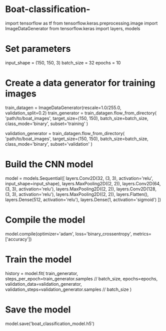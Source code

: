 # Boat-classification-
import tensorflow as tf
from tensorflow.keras.preprocessing.image import ImageDataGenerator
from tensorflow.keras import layers, models

# Set parameters
input_shape = (150, 150, 3)
batch_size = 32
epochs = 10

# Create a data generator for training images
train_datagen = ImageDataGenerator(rescale=1.0/255.0, validation_split=0.2)
train_generator = train_datagen.flow_from_directory(
    'path/to/boat_images',
    target_size=(150, 150),
    batch_size=batch_size,
    class_mode='binary',
    subset='training'
)

validation_generator = train_datagen.flow_from_directory(
    'path/to/boat_images',
    target_size=(150, 150),
    batch_size=batch_size,
    class_mode='binary',
    subset='validation'
)

# Build the CNN model
model = models.Sequential([
    layers.Conv2D(32, (3, 3), activation='relu', input_shape=input_shape),
    layers.MaxPooling2D((2, 2)),
    layers.Conv2D(64, (3, 3), activation='relu'),
    layers.MaxPooling2D((2, 2)),
    layers.Conv2D(128, (3, 3), activation='relu'),
    layers.MaxPooling2D((2, 2)),
    layers.Flatten(),
    layers.Dense(512, activation='relu'),
    layers.Dense(1, activation='sigmoid')
])

# Compile the model
model.compile(optimizer='adam',
              loss='binary_crossentropy',
              metrics=['accuracy'])

# Train the model
history = model.fit(
    train_generator,
    steps_per_epoch=train_generator.samples // batch_size,
    epochs=epochs,
    validation_data=validation_generator,
    validation_steps=validation_generator.samples // batch_size
)

# Save the model
model.save('boat_classification_model.h5')
